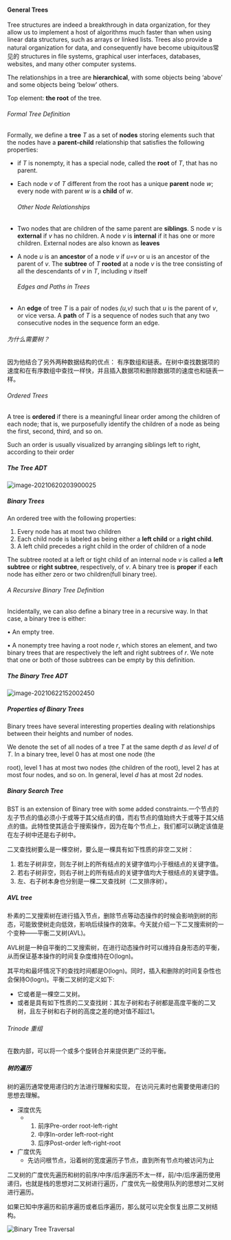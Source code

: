#### General Trees

Tree structures are indeed a breakthrough in data organization, for they allow us to implement a host of algorithms much faster than when using linear data structures, such as arrays or linked lists. Trees also provide a natural organization for data, and consequently have become ubiquitous常见的 structures in file systems, graphical user interfaces, databases, websites, and many other computer systems.

The relationships in a tree are **hierarchical**, with some objects being ‘above’ and some objects being ‘below’ others.

Top element: **the root** of the tree.



###### Formal Tree Definition

Formally, we define a **tree** *T* as a set of **nodes** storing elements such that the nodes have a **parent-child** relationship that satisfies the following properties:

- if *T* is nonempty, it has a special node, called the **root** of *T*, that has no parent.

- Each node *v* of *T* different from the root has a unique **parent** node *w*; every node with parent *w* is a **child** of *w*.  

  ###### Other Node Relationships

- Two nodes that are children of the same parent are **siblings**. S node *v* is **external** if *v* has no children. A node *v* is **internal** if it has one or more children. External nodes are also known as **leaves**

- A node *u* is an **ancestor** of a node *v* if *u=v* or u is an ancestor of the parent of *v*. The **subtree** of *T* **rooted** at a node *v* is the tree consisting of all the descendants of *v* in *T*, including *v* itself

  ###### Edges and Paths in Trees

- An **edge** of tree *T* is a pair of nodes *(u,v)* such that *u* is the parent of *v*, or vice versa. A **path** of *T* is a sequence of nodes such that any two consecutive nodes in the sequence form an edge. 

###### 为什么需要树？

因为他结合了另外两种数据结构的优点： 有序数组和链表。在树中查找数据项的速度和在有序数组中查找一样快，并且插入数据项和删除数据项的速度也和链表一样。 

###### Ordered Trees

A tree is **ordered** if there is a meaningful linear order among the children of each node; that is, we purposefully identify the children of a node as being the first, second, third, and so on. 

Such an order is usually visualized by arranging siblings left to right, according to their order



##### The Tree ADT

![image-20210620203900025](image-20210620203900025.png)

##### Binary Trees

An ordered tree with the following properties:

1. Every node has at most two children
2. Each child node is labeled as being either a **left child** or a **right child**.
3. A left child precedes a right child in the order of children of a node

The subtree rooted at a left or tight child of an internal node *v* is called a **left subtree** or **right subtree**, respectively, of *v*. A binary tree is **proper** if each node has either zero or two children(full binary tree). 



###### A Recursive Binary Tree Definition

Incidentally, we can also define a binary tree in a recursive way. In that case, a binary tree is either:

• An empty tree.

• A nonempty tree having a root node *r*, which stores an element, and two binary trees that are respectively the left and right subtrees of  *r*. We note that one or both of those subtrees can be empty by this definition.

 

##### The Binary Tree ADT

![image-20210622152002450](image-20210622152002450.png)

##### Properties of Binary Trees

Binary trees have several interesting properties dealing with relationships between their heights and number of nodes. 



We denote the set of all nodes of a tree *T* at the same depth *d* as *level* *d* of *T*. In a binary tree, level 0 has at most one node (the

root), level 1 has at most two nodes (the children of the root), level 2 has at most four nodes, and so on.  In general, level *d* has at most 2*d* nodes.

##### Binary Search Tree

BST is an extension of Binary tree with some added constraints.一个节点的左子节点的值必须小于或等于其父结点的值，而右节点的值始终大于或等于其父结点的值。此特性使其适合于搜索操作，因为在每个节点上，我们都可以确定该值是在左子树中还是右子树中。

二叉查找树要么是一棵空树，要么是一棵具有如下性质的非空二叉树：

1. 若左子树非空，则左子树上的所有结点的关键字值均小于根结点的关键字值。
2. 若右子树非空，则右子树上的所有结点的关键字值均大于根结点的关键字值。
3. 左、右子树本身也分别是一棵二叉查找树（二叉排序树）。



##### AVL tree

朴素的二叉搜索树在进行插入节点，删除节点等动态操作的时候会影响到树的形态，可能致使树走向低效，影响后续操作的效率。今天就介绍一下二叉搜索树的一个变种——平衡二叉树(AVL)。

AVL树是一种自平衡的二叉搜索树，在进行动态操作时可以维持自身形态的平衡，从而保证基本操作的时间复杂度维持在O(logn)。



其平均和最坏情况下的查找时间都是O(logn)。同时，插入和删除的时间复杂性也会保持O(logn)。平衡二叉树的定义如下:



- 它或者是一棵空二叉树。
- 或者是具有如下性质的二叉查找树：其左子树和右子树都是高度平衡的二叉树，且左子树和右子树的高度之差的绝对值不超过1。



###### Trinode 重组

在数内部，可以将一个或多个旋转合并来提供更广泛的平衡。



##### 树的遍历

树的遍历通常使用递归的方法进行理解和实现， 在访问元素时也需要使用递归的思想去理解。 

- 深度优先
  - 1. 前序Pre-order root-left-right
    2. 中序In-order left-root-right
    3. 后序Post-order left-right-root
- 广度优先
  - 先访问根节点，沿着树的宽度遍历子节点，直到所有节点均被访问为止

二叉树的广度优先遍历和树的前序/中序/后序遍历不太一样，前/中/后序遍历使用递归，也就是栈的思想对二叉树进行遍历，广度优先一般使用队列的思想对二叉树进行遍历。

如果已知中序遍历和前序遍历或者后序遍历，那么就可以完全恢复出原二叉树结构。

![Binary Tree Traversal](binary_tree_traversal.png)

